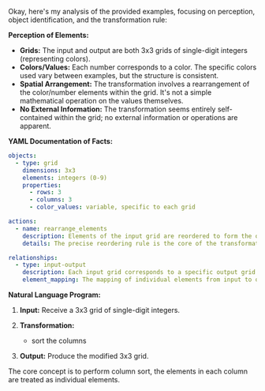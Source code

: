 Okay, here's my analysis of the provided examples, focusing on perception, object identification, and the transformation rule:

**Perception of Elements:**

*   **Grids:** The input and output are both 3x3 grids of single-digit integers (representing colors).
*   **Colors/Values:** Each number corresponds to a color. The specific colors used vary between examples, but the structure is consistent.
*   **Spatial Arrangement:** The transformation involves a rearrangement of the color/number elements within the grid. It's not a simple mathematical operation on the values themselves.
*   **No External Information:** The transformation seems entirely self-contained within the grid; no external information or operations are apparent.

**YAML Documentation of Facts:**


```yaml
objects:
  - type: grid
    dimensions: 3x3
    elements: integers (0-9)
    properties:
      - rows: 3
      - columns: 3
      - color_values: variable, specific to each grid

actions:
  - name: rearrange_elements
    description: Elements of the input grid are reordered to form the output grid.
    details: The precise reordering rule is the core of the transformation.

relationships:
  - type: input-output
    description: Each input grid corresponds to a specific output grid after the transformation.
    element_mapping: The mapping of individual elements from input to output defines the transformation rule.
```


**Natural Language Program:**

1.  **Input:** Receive a 3x3 grid of single-digit integers.
2.  **Transformation:**
    *    sort the columns

3.  **Output:** Produce the modified 3x3 grid.

The core concept is to perform column sort, the elements in each column are treated as individual elements.
